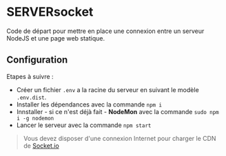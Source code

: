 # SERVERsocket

Code de départ pour mettre en place une connexion entre un serveur NodeJS et une page web statique.

## Configuration

Etapes à suivre :

- Créer un fichier `.env` a la racine du serveur en suivant le modèle `.env.dist`.
- Installer les dépendances avec la commande `npm i`
- Innstaller - si ce n'est déjà fait - __NodeMon__ avec la commande `sudo npm i -g nodemon`
- Lancer le serveur avec la commande `npm start`

> Vous devez disposer d'une connexion Internet pour charger le CDN de [Socket.io](https://cdnjs.cloudflare.com/ajax/libs/socket.io/2.3.0/socket.io.js)